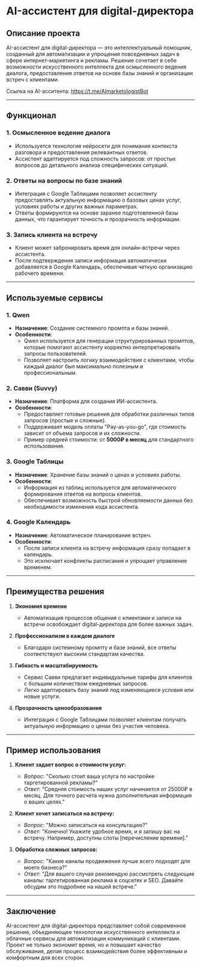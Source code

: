 # AI-ассистент для digital-директора

## Описание проекта
AI-ассистент для digital-директора — это интеллектуальный помощник, созданный для автоматизации и упрощения повседневных задач в сфере интернет-маркетинга и рекламы. Решение сочетает в себе возможности искусственного интеллекта для осмысленного ведения диалога, предоставления ответов на основе базы знаний и организации встреч с клиентами.

Cсылка на AI-асситента: https://t.me/AImarketologistBot

---

## Функционал

### 1. **Осмысленное ведение диалога**
   - Используется технология нейросети для понимания контекста разговора и предоставления релевантных ответов.
   - Ассистент адаптируется под сложность запросов: от простых вопросов до детального анализа специфических ситуаций.

### 2. **Ответы на вопросы по базе знаний**
   - Интеграция с Google Таблицами позволяет ассистенту предоставлять актуальную информацию о базовых ценах услуг, условиях работы и других важных параметрах.
   - Ответы формируются на основе заранее подготовленной базы данных, что гарантирует точность и прозрачность информации.

### 3. **Запись клиента на встречу**
   - Клиент может забронировать время для онлайн-встречи через ассистента.
   - После подтверждения записи информация автоматически добавляется в Google Календарь, обеспечивая четкую организацию рабочего времени.

---

## Используемые сервисы

### 1. **Qwen**
   - **Назначение**: Создание системного промпта и базы знаний.
   - **Особенности**:
     - Qwen используется для генерации структурированных промптов, которые помогают ассистенту корректно интерпретировать запросы пользователей.
     - Позволяет настроить логику взаимодействия с клиентами, чтобы каждый диалог был максимально полезным и профессиональным.

### 2. **Савви (Suvvy)**
   - **Назначение**: Платформа для создания ИИ-ассистента.
   - **Особенности**:
     - Предоставляет готовые решения для обработки различных типов запросов (простые и сложные).
     - Поддерживает модель оплаты "Pay-as-you-go", где стоимость зависит от объема запросов и их сложности.
     - Пример средней стоимости: от **5000₽ в месяц** для стандартного использования.

### 3. **Google Таблицы**
   - **Назначение**: Хранение базы знаний о ценах и условиях работы.
   - **Особенности**:
     - Информация из таблиц используется для автоматического формирования ответов на вопросы клиентов.
     - Обеспечивает возможность быстрой обновляемости данных без необходимости изменения кода ассистента.

### 4. **Google Календарь**
   - **Назначение**: Автоматическое планирование встреч.
   - **Особенности**:
     - После записи клиента на встречу информация сразу попадает в календарь.
     - Это исключает конфликты расписания и упрощает управление временем.

---

## Преимущества решения

1. **Экономия времени**  
   - Автоматизация процессов общения с клиентами и записи на встречи освобождает digital-директора для более важных задач.

2. **Профессионализм в каждом диалоге**  
   - Благодаря системному промпту и базе знаний, все ответы соответствуют высоким стандартам качества.

3. **Гибкость и масштабируемость**  
   - Сервис Савви предлагает индивидуальные тарифы для клиентов с большим количеством ежедневных запросов.
   - Легко адаптировать базу знаний под изменяющиеся условия или новые услуги.

4. **Прозрачность ценообразования**  
   - Интеграция с Google Таблицами позволяет клиентам получать актуальную информацию о ценах без участия человека.

---

## Пример использования

1. **Клиент задает вопрос о стоимости услуг:**  
   - *Вопрос*: "Сколько стоит ваша услуга по настройке таргетированной рекламы?"  
   - *Ответ*: "Средняя стоимость наших услуг начинается от 25000₽ в месяц. Для точного расчета нужна дополнительная информация о ваших целях."

2. **Клиент хочет записаться на встречу:**  
   - *Вопрос*: "Можно записаться на консультацию?"  
   - *Ответ*: "Конечно! Укажите удобное время, и я запишу вас на встречу. Например, доступны слоты [перечисление времени]."

3. **Обработка сложных запросов:**  
   - *Вопрос*: "Какие каналы продвижения лучше всего подходят для моего бизнеса?"  
   - *Ответ*: "Для вашего случая рекомендую рассмотреть следующие каналы: таргетированная реклама в соцсетях и SEO. Давайте обсудим это подробнее на нашей встрече."

---

## Заключение
AI-ассистент для digital-директора представляет собой современное решение, объединяющее технологии искусственного интеллекта и облачные сервисы для автоматизации коммуникаций с клиентами. Проект не только экономит время, но и повышает качество обслуживания, делая процесс взаимодействия более эффективным и комфортным для всех сторон.

